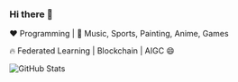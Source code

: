 ### Hi there 👋

<!--
**Spike020618/Spike020618** is a ✨ _special_ ✨ repository because its `README.md` (this file) appears on your GitHub profile.

Here are some ideas to get you started:

- 🔭 I’m currently working on ...
- 🌱 I’m currently learning ...
- 👯 I’m looking to collaborate on ...
- 🤔 I’m looking for help with ...
- 💬 Ask me about ...
- 📫 How to reach me: ...
- 😄 Pronouns: ...
- ⚡ Fun fact: ...
-->

:heart: Programming | :blue_heart: Music, Sports, Painting, Anime, Games

:fire: Federated Learning | Blockchain | AIGC 😄

![GitHub Stats](https://github-readme-stats.vercel.app/api?username=Spike020618&show_icons=true)
